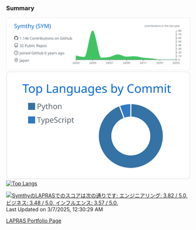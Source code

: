 ### Summary

[![](https://raw.githubusercontent.com/Symthy/Symthy/main/profile-summary-card-output/github/0-profile-details.svg)](https://github.com/vn7n24fzkq/github-profile-summary-cards)
[![](https://raw.githubusercontent.com/Symthy/Symthy/main/profile-summary-card-output/github/2-most-commit-language.svg)](https://github.com/vn7n24fzkq/github-profile-summary-cards) 
[![Top Langs](https://github-readme-stats.vercel.app/api/top-langs/?username=Symthy&layout=compact)](https://github.com/anuraghazra/github-readme-stats)

<!--START_SECTION:lapras-card-->
<p ><a href="https://lapras.com/public/Symthy" target="_blank" rel="noopener noreferrer"><img alt="SymthyのLAPRASでのスコアは次の通りです: エンジニアリング: 3.82 / 5.0, ビジネス: 3.48 / 5.0, インフルエンス: 3.57 / 5.0." src="https://lapras-card-generator.vercel.app/api/svg?e=3.82&b=3.48&i=3.57&b1=%23020E27&b2=%233190e3&i1=%23030E21&i2=%2390b2c1&l=ja" width="400" ></a>  
Last Updated on 3/7/2025, 12:30:29 AM</p>
<!--END_SECTION:lapras-card-->

[LAPRAS Portfolio Page](https://lapras.com/public/Symthy)
